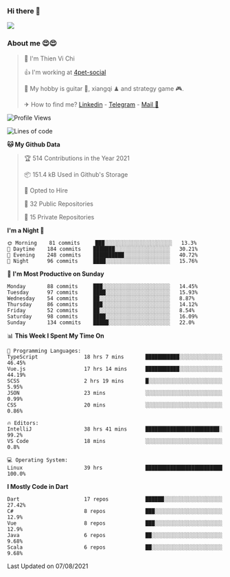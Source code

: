 ### Hi there 👋
![](https://media1.tenor.com/images/9aa4aee77151757a310fcdb4b8fd2a0a/tenor.gif?itemid=12671405)

### About me 😍😍

> 🙎 I'm Thien Vi Chi
> 
> 👍 I'm working at [4pet-social](https://github.com/4pet-social)
>
> 🥞 My hobby is guitar 🎸, xiangqi ♟ and strategy game 🎮.
> 
> ✈ How to find me? [Linkedin](https://www.linkedin.com/in/tvc12/) - [Telegram](https://t.me/yeutham212) - [Mail 📧](mailto:meomeocf98@gmail.com)
> 

<!--START_SECTION:waka-->
![Profile Views](http://img.shields.io/badge/Profile%20Views-0-blue)

![Lines of code](https://img.shields.io/badge/From%20Hello%20World%20I%27ve%20Written-745135%20lines%20of%20code-blue)

**🐱 My Github Data** 

> 🏆 514 Contributions in the Year 2021
 > 
> 📦 151.4 kB Used in Github's Storage 
 > 
> 💼 Opted to Hire
 > 
> 📜 32 Public Repositories 
 > 
> 🔑 15 Private Repositories  
 > 
**I'm a Night 🦉** 

```text
🌞 Morning    81 commits     ███░░░░░░░░░░░░░░░░░░░░░░   13.3% 
🌆 Daytime    184 commits    ███████░░░░░░░░░░░░░░░░░░   30.21% 
🌃 Evening    248 commits    ██████████░░░░░░░░░░░░░░░   40.72% 
🌙 Night      96 commits     ████░░░░░░░░░░░░░░░░░░░░░   15.76%

```
📅 **I'm Most Productive on Sunday** 

```text
Monday       88 commits     ███░░░░░░░░░░░░░░░░░░░░░░   14.45% 
Tuesday      97 commits     ████░░░░░░░░░░░░░░░░░░░░░   15.93% 
Wednesday    54 commits     ██░░░░░░░░░░░░░░░░░░░░░░░   8.87% 
Thursday     86 commits     ███░░░░░░░░░░░░░░░░░░░░░░   14.12% 
Friday       52 commits     ██░░░░░░░░░░░░░░░░░░░░░░░   8.54% 
Saturday     98 commits     ████░░░░░░░░░░░░░░░░░░░░░   16.09% 
Sunday       134 commits    █████░░░░░░░░░░░░░░░░░░░░   22.0%

```


📊 **This Week I Spent My Time On** 

```text
💬 Programming Languages: 
TypeScript               18 hrs 7 mins       ███████████░░░░░░░░░░░░░░   46.45% 
Vue.js                   17 hrs 14 mins      ███████████░░░░░░░░░░░░░░   44.19% 
SCSS                     2 hrs 19 mins       █░░░░░░░░░░░░░░░░░░░░░░░░   5.95% 
JSON                     23 mins             ░░░░░░░░░░░░░░░░░░░░░░░░░   0.99% 
CSS                      20 mins             ░░░░░░░░░░░░░░░░░░░░░░░░░   0.86%

🔥 Editors: 
IntelliJ                 38 hrs 41 mins      ████████████████████████░   99.2% 
VS Code                  18 mins             ░░░░░░░░░░░░░░░░░░░░░░░░░   0.8%

💻 Operating System: 
Linux                    39 hrs              █████████████████████████   100.0%

```

**I Mostly Code in Dart** 

```text
Dart                     17 repos            ██████░░░░░░░░░░░░░░░░░░░   27.42% 
C#                       8 repos             ███░░░░░░░░░░░░░░░░░░░░░░   12.9% 
Vue                      8 repos             ███░░░░░░░░░░░░░░░░░░░░░░   12.9% 
Java                     6 repos             ██░░░░░░░░░░░░░░░░░░░░░░░   9.68% 
Scala                    6 repos             ██░░░░░░░░░░░░░░░░░░░░░░░   9.68%

```



 Last Updated on 07/08/2021
<!--END_SECTION:waka-->